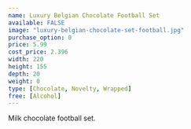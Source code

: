 ```yaml
---
name: Luxury Belgian Chocolate Football Set
available: FALSE
image: "luxury-belgian-chocolate-set-football.jpg"
purchase_option: 0
price: 5.99
cost_price: 2.396
width: 220
height: 155
depth: 20
weight: 0
type: [Chocolate, Novelty, Wrapped]
free: [Alcohol]
---
```

Milk chocolate football set.